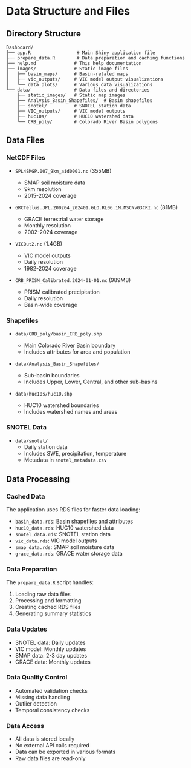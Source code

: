 # Data Structure and Files

## Directory Structure
```
Dashboard/
├── app.R                 # Main Shiny application file
├── prepare_data.R        # Data preparation and caching functions
├── help.md              # This help documentation
├── images/              # Static image files
│   ├── basin_maps/      # Basin-related maps
│   ├── vic_outputs/     # VIC model output visualizations
│   └── data_plots/      # Various data visualizations
└── data/                # Data files and directories
    ├── static_images/   # Static map images
    ├── Analysis_Basin_Shapefiles/  # Basin shapefiles
    ├── snotel/          # SNOTEL station data
    ├── VIC_outputs/     # VIC model outputs
    ├── huc10s/          # HUC10 watershed data
    └── CRB_poly/        # Colorado River Basin polygons
```

## Data Files

### NetCDF Files
- `SPL4SMGP.007_9km_aid0001.nc` (355MB)
  - SMAP soil moisture data
  - 9km resolution
  - 2015-2024 coverage

- `GRCTellus.JPL.200204_202401.GLO.RL06.1M.MSCNv03CRI.nc` (81MB)
  - GRACE terrestrial water storage
  - Monthly resolution
  - 2002-2024 coverage

- `VICOut2.nc` (1.4GB)
  - VIC model outputs
  - Daily resolution
  - 1982-2024 coverage

- `CRB_PRISM_Calibrated.2024-01-01.nc` (989MB)
  - PRISM calibrated precipitation
  - Daily resolution
  - Basin-wide coverage

### Shapefiles
- `data/CRB_poly/basin_CRB_poly.shp`
  - Main Colorado River Basin boundary
  - Includes attributes for area and population

- `data/Analysis_Basin_Shapefiles/`
  - Sub-basin boundaries
  - Includes Upper, Lower, Central, and other sub-basins

- `data/huc10s/huc10.shp`
  - HUC10 watershed boundaries
  - Includes watershed names and areas

### SNOTEL Data
- `data/snotel/`
  - Daily station data
  - Includes SWE, precipitation, temperature
  - Metadata in `snotel_metadata.csv`

## Data Processing

### Cached Data
The application uses RDS files for faster data loading:
- `basin_data.rds`: Basin shapefiles and attributes
- `huc10_data.rds`: HUC10 watershed data
- `snotel_data.rds`: SNOTEL station data
- `vic_data.rds`: VIC model outputs
- `smap_data.rds`: SMAP soil moisture data
- `grace_data.rds`: GRACE water storage data

### Data Preparation
The `prepare_data.R` script handles:
1. Loading raw data files
2. Processing and formatting
3. Creating cached RDS files
4. Generating summary statistics

### Data Updates
- SNOTEL data: Daily updates
- VIC model: Monthly updates
- SMAP data: 2-3 day updates
- GRACE data: Monthly updates

### Data Quality Control
- Automated validation checks
- Missing data handling
- Outlier detection
- Temporal consistency checks

### Data Access
- All data is stored locally
- No external API calls required
- Data can be exported in various formats
- Raw data files are read-only 